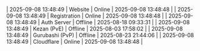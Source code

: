 | 2025-09-08 13:48:49 | Website | Online | 2025-09-08 13:48:48 |
| 2025-09-08 13:48:49 | Registration | Online | 2025-09-08 13:48:48 |
| 2025-09-08 13:48:49 | Auth Server | Offline | 2025-08-18 09:33:31 |
| 2025-09-08 13:48:49 | Kezan (PvE) | Offline | 2025-08-03 17:58:02 |
| 2025-09-08 13:48:49 | Gurubashi (PvP) | Offline | 2025-08-23 21:44:06 |
| 2025-09-08 13:48:49 | Cloudflare | Online | 2025-09-08 13:48:48 |
